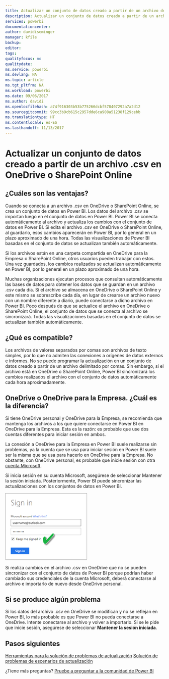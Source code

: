 ```yaml
---
title: Actualizar un conjunto de datos creado a partir de un archivo de valores separados por comas (.csv) en OneDrive
description: Actualizar un conjunto de datos creado a partir de un archivo de valores separados por comas (.csv) en OneDrive
services: powerbi
documentationcenter: 
author: davidiseminger
manager: kfile
backup: 
editor: 
tags: 
qualityfocus: no
qualitydate: 
ms.service: powerbi
ms.devlang: NA
ms.topic: article
ms.tgt_pltfrm: NA
ms.workload: powerbi
ms.date: 09/06/2017
ms.author: davidi
ms.openlocfilehash: a74f916303b53b775266dcbf578407292a7a2d12
ms.sourcegitcommit: 99cc3b9cb615c2957dde6ca908a51238f129cebb
ms.translationtype: HT
ms.contentlocale: es-ES
ms.lasthandoff: 11/13/2017
---
```

# <a name="refresh-a-dataset-created-from-a-csv-file-on-onedrive-or-sharepoint-online"></a>Actualizar un conjunto de datos creado a partir de un archivo .csv en OneDrive o SharePoint Online
## <a name="what-are-the-advantages"></a>¿Cuáles son las ventajas?
Cuando se conecta a un archivo .csv en OneDrive o SharePoint Online, se crea un conjunto de datos en Power BI. Los datos del archivo .csv se importan luego en el conjunto de datos en Power BI. Power BI se conecta automáticamente al archivo y actualiza los cambios con el conjunto de datos en Power BI. Si edita el archivo .csv en OneDrive o SharePoint Online, al guardarlo, esos cambios aparecerán en Power BI, por lo general en un plazo aproximado de una hora. Todas las visualizaciones de Power BI basadas en el conjunto de datos se actualizan también automáticamente.

Si los archivos están en una carpeta compartida en OneDrive para la Empresa o SharePoint Online, otros usuarios pueden trabajar con estos. Una vez guardados, los cambios realizados se actualizan automáticamente en Power BI, por lo general en un plazo aproximado de una hora.

Muchas organizaciones ejecutan procesos que consultan automáticamente las bases de datos para obtener los datos que se guardan en un archivo .csv cada día. Si el archivo se almacena en OneDrive o SharePoint Online y este mismo se sobrescribe cada día, en lugar de crearse un archivo nuevo con un nombre diferente a diario, puede conectarse a dicho archivo en Power BI. Poco después de que se actualice el archivo en OneDrive o SharePoint Online, el conjunto de datos que se conecta al archivo se sincronizará. Todas las visualizaciones basadas en el conjunto de datos se actualizan también automáticamente.

## <a name="whats-supported"></a>¿Qué es compatible?
Los archivos de valores separados por comas son archivos de texto simples, por lo que no admiten las conexiones a orígenes de datos externos e informes. No se puede programar la actualización en un conjunto de datos creado a partir de un archivo delimitado por comas. Sin embargo, si el archivo está en OneDrive o SharePoint Online, Power BI sincronizará los cambios realizados el archivo con el conjunto de datos automáticamente cada hora aproximadamente.

## <a name="onedrive-or-onedrive-for-business-whats-the-difference"></a>OneDrive o OneDrive para la Empresa. ¿Cuál es la diferencia?
Si tiene OneDrive personal y OneDrive para la Empresa, se recomienda que mantenga los archivos a los que quiere conectarse en Power BI en OneDrive para la Empresa. Esta es la razón: es probable que use dos cuentas diferentes para iniciar sesión en ambos.

La conexión a OneDrive para la Empresa en Power BI suele realizarse sin problemas, ya la cuenta que se usa para iniciar sesión en Power BI suele ser la misma que se usa para hacerlo en OneDrive para la Empresa. No obstante, con OneDrive personal, es probable que inicie sesión con otra [cuenta Microsoft](http://www.microsoft.com/account/default.aspx).

Si inicia sesión en su cuenta Microsoft, asegúrese de seleccionar Mantener la sesión iniciada. Posteriormente, Power BI puede sincronizar las actualizaciones con los conjuntos de datos en Power BI.

![](media/refresh-csv-file-onedrive/refresh_signin_keepmesignedin.png)

Si realiza cambios en el archivo .csv en OneDrive que no se pueden sincronizar con el conjunto de datos de Power BI porque podrían haber cambiado sus credenciales de la cuenta Microsoft, deberá conectarse al archivo e importarlo de nuevo desde OneDrive personal.

## <a name="when-things-go-wrong"></a>Si se produce algún problema
Si los datos del archivo .csv en OneDrive se modifican y no se reflejan en Power BI, lo más probable es que Power BI no pueda conectarse a OneDrive. Intente conectarse al archivo y volver a importarlo. Si se le pide que inicie sesión, asegúrese de seleccionar **Mantener la sesión iniciada**.

## <a name="next-steps"></a>Pasos siguientes
[Herramientas para la solución de problemas de actualización](service-gateway-onprem-tshoot.md)
[Solución de problemas de escenarios de actualización](refresh-troubleshooting-refresh-scenarios.md)

¿Tiene más preguntas? [Pruebe a preguntar a la comunidad de Power BI](https://community.powerbi.com/)

